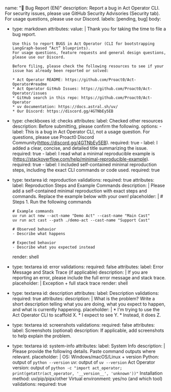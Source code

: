 name: "🐛 Bug Report (EN)"
description: Report a bug in Act Operator CLI. For security issues, please use GitHub Security Advisories (Security tab). For usage questions, please use our Discord.
labels: [pending, bug]
body:
  - type: markdown
    attributes:
      value: |
        Thank you for taking the time to file a bug report.

        Use this to report BUGS in Act Operator (CLI for bootstrapping LangGraph-based “Act” blueprints).
        For usage questions, feature requests and general design questions, please use our Discord.

        Before filing, please check the following resources to see if your issue has already been reported or solved:

        * Act Operator README: https://github.com/Proact0/Act-Operator#readme
        * Act Operator GitHub Issues: https://github.com/Proact0/Act-Operator/issues
        * GitHub search in this repo: https://github.com/Proact0/Act-Operator
        * uv documentation: https://docs.astral.sh/uv/
        * Our Discord: https://discord.gg/4GTNbEy5EB
  - type: checkboxes
    id: checks
    attributes:
      label: Checked other resources
      description: Before submitting, please confirm the following.
      options:
        - label: This is a bug in Act Operator CLI, not a usage question. For questions, please use Proact0 Discord Community(https://discord.gg/4GTNbEy5EB).
          required: true
        - label: I added a clear, concise, and detailed title summarizing the issue.
          required: true
        - label: I read what a minimal reproducible example is (https://stackoverflow.com/help/minimal-reproducible-example).
          required: true
        - label: I included self-contained minimal reproduction steps, including the exact CLI commands or code used.
          required: true
  - type: textarea
    id: reproduction
    validations:
      required: true
    attributes:
      label: Reproduction Steps and Example Commands
      description: |
        Please add a self-contained minimal reproduction with exact steps and commands.
        Replace the example below with your own!
      placeholder: |
        # Steps
        1. Run the following commands

        # Example commands
        uv run act new --act-name "Demo Act" --cast-name "Main Cast"
        uv run act cast --path ./demo-act --cast-name "Support Cast"

        # Observed behavior
        - Describe what happens

        # Expected behavior
        - Describe what you expected instead
      render: shell
  - type: textarea
    id: error
    validations:
      required: false
    attributes:
      label: Error Message and Stack Trace (if applicable)
      description: |
        If you are reporting an error, please include the full error message and stack trace.
      placeholder: |
        Exception + full stack trace
      render: shell
  - type: textarea
    id: description
    attributes:
      label: Description
    validations:
      required: true
    attributes:
      description: |
        What is the problem?
        Write a short description telling what you are doing, what you expect to happen, and what is currently happening.
      placeholder: |
        * I'm trying to use the Act Operator CLI to scaffold X.
        * I expect to see Y.
        * Instead, it does Z.
  - type: textarea
    id: screenshots
    validations:
      required: false
    attributes:
      label: Screenshots (optional)
      description: If applicable, add screenshots to help explain the problem.
  - type: textarea
    id: system-info
    attributes:
      label: System Info
      description: |
        Please provide the following details. Paste command outputs where relevant.
      placeholder: |
        OS: Windows/macOS/Linux + version
        Python: output of `python --version`
        uv: output of `uv --version`
        Act Operator version: output of `python -c "import act_operator; print(getattr(act_operator, '__version__', 'unknown'))"`
        Installation method: uv/pip/pipx/other
        Virtual environment: yes/no (and which tool)
    validations:
      required: true